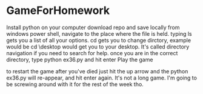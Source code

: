# GameForHomework
Install python on your computer
download repo and save locally
from windows power shell, navigate to the place where the file is held. typing ls gets you a list of all your options. cd gets you to change dirctory, example would be cd \desktop would get you to your desktop. It's called directory navigation if you need to search for help.
once you are in the correct directory, type python ex36.py and hit enter
Play the game

to restart the game after you've died just hit the up arrow and the python ex36.py will re-appear, and hit enter again.
It's not a long game. I'm going to be screwing around with it for the rest of the week tho.

